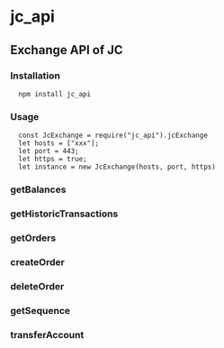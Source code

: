 # jc_api

## Exchange API of JC

### Installation

```
  npm install jc_api
```

### Usage

```
  const JcExchange = require("jc_api").jcExchange
  let hosts = ["xxx"];
  let port = 443;
  let https = true;
  let instance = new JcExchange(hosts, port, https)
```

### getBalances

### getHistoricTransactions

### getOrders

### createOrder

### deleteOrder

### getSequence

### transferAccount